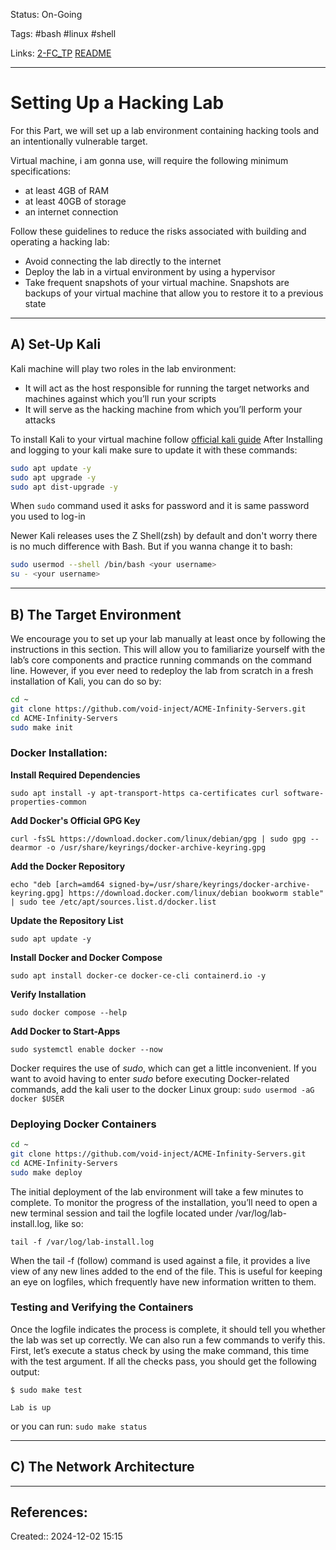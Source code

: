 Status: On-Going

Tags: #bash #linux #shell 

Links: [2-FC_TP](2-FC_TP.md) [README](Scripting/Bash/0-Notes/README.md) 
___

# Setting Up a Hacking Lab
For this Part, we will set up a lab environment containing hacking tools and an intentionally vulnerable target.

Virtual machine, i am gonna use, will require the following minimum specifications: 
- at least 4GB of RAM
- at least 40GB of storage 
- an internet connection

Follow these guidelines to reduce the risks associated with building and
operating a hacking lab:
- Avoid connecting the lab directly to the internet
- Deploy the lab in a virtual environment by using a hypervisor
- Take frequent snapshots of your virtual machine. Snapshots are backups of your virtual machine that allow you to restore it to a previous state
---
## A) Set-Up Kali
Kali machine will play two roles in the lab environment: 
- It will act as the host responsible for running the target networks and machines against which you’ll run your scripts
- It will serve as the hacking machine from which you’ll perform your attacks

To install Kali to your virtual machine follow [official kali guide](https://www.kali.org/docs/installation/)
After Installing and logging to your kali make sure to update it with these commands:
```bash
sudo apt update -y
sudo apt upgrade -y
sudo apt dist-upgrade -y
```
When `sudo` command used it asks for password and it is same password you used to log-in

Newer Kali releases uses the Z Shell(zsh) by default and don't worry there is no much difference with Bash. But if you wanna change it to bash:
```bash
sudo usermod --shell /bin/bash <your username>
su - <your username>
```

---

## B) The Target Environment
We encourage you to set up your lab manually at least once by following the instructions in this section. This will allow you to familiarize yourself with the lab’s core components and practice running commands on the command line. However, if you ever need to redeploy the lab from scratch in a fresh installation of Kali, you can do so by:
```bash
cd ~
git clone https://github.com/void-inject/ACME-Infinity-Servers.git
cd ACME-Infinity-Servers
sudo make init
```

### Docker Installation:
**Install Required Dependencies**

`sudo apt install -y apt-transport-https ca-certificates curl software-properties-common`

**Add Docker's Official GPG Key**

`curl -fsSL https://download.docker.com/linux/debian/gpg | sudo gpg --dearmor -o /usr/share/keyrings/docker-archive-keyring.gpg`

**Add the Docker Repository**

`echo "deb [arch=amd64 signed-by=/usr/share/keyrings/docker-archive-keyring.gpg] https://download.docker.com/linux/debian bookworm stable" | sudo tee /etc/apt/sources.list.d/docker.list`

**Update the Repository List**

`sudo apt update -y`

**Install Docker and Docker Compose** 

`sudo apt install docker-ce docker-ce-cli containerd.io -y`

**Verify Installation**

`sudo docker compose --help`

**Add Docker to Start-Apps**

`sudo systemctl enable docker --now`

Docker requires the use of _sudo_, which can get a little inconvenient. If you want to avoid having to enter _sudo_ before executing Docker-related commands, add the kali user to the docker Linux group:
`sudo usermod -aG docker $USER`

### Deploying Docker Containers
```bash
cd ~
git clone https://github.com/void-inject/ACME-Infinity-Servers.git
cd ACME-Infinity-Servers
sudo make deploy
```

The initial deployment of the lab environment will take a few minutes to complete. To monitor the progress of the installation, you’ll need to open a new terminal session and tail the logfile located under /var/log/​ lab-install.log, like so:

`tail -f /var/log/lab-install.log`

When the tail -f (follow) command is used against a file, it provides a live view of any new lines added to the end of the file. This is useful for keeping an eye on logfiles, which frequently have new information written to them.
### Testing and Verifying the Containers
Once the logfile indicates the process is complete, it should tell you whether the lab was set up correctly. We can also run a few commands to verify this. First, let’s execute a status check by using the make command, this time with the test argument. If all the checks pass, you should get the following output:

`$ sudo make test`

`Lab is up`

or you can run: `sudo make status`

---
## C) The Network Architecture

___
## References:

Created:: 2024-12-02 15:15